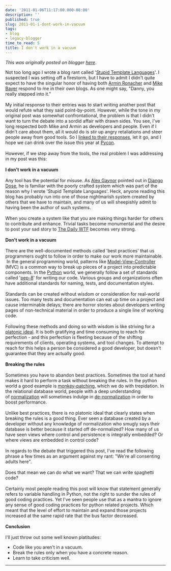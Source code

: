 ```yaml
---
date: '2011-01-06T11:17:00.000-08:00'
description: ''
published: true
slug: 2011-01-i-dont-work-in-vacuum
tags:
- blog
- legacy-blogger
time_to_read: 5
title: I don't work in a vacuum
---
```


*This was originally posted on blogger [here](https://pydanny.blogspot.com/2011/01/i-dont-work-in-vacuum.html)*.

Not too long ago I wrote a blog rant called '<a href="http://pydanny.blogspot.com/2010/12/stupid-template-languages.html">Stupid Template Languages</a>'. I suspected I was setting off a firestorm, but I have to admit I didn't quite expect to have the singular honor of having both <a href="http://lucumr.pocoo.org/2010/12/5/not-so-stupid-template-languages/">Armin Ronacher</a> and <a href="http://techspot.zzzeek.org/2010/12/04/in-response-to-stupid-template-languages/">Mike Bayer</a> respond to me in their own blogs. As one might say, "Danny, you really stepped into it."<br /><br />My initial response to their entries was to start writing another post that would refute what they said point-by-point. However, while the tone in my original post was somewhat confrontational, the problem is that I didn't want to turn the debate into a sordid affair with drawn sides. You see, I've long respected both Mike and Armin as developers and people. Even if I didn't care about them, all it would do is stir up angry retaliations and steer people away from good tools. So I <a href="http://pydanny.blogspot.com/2010/12/reactions-to-stupid-template-languages.html">linked to their responses</a>,&nbsp;let it go, and I hope we can drink over the issue this year at <a href="http://us.pycon.org/2011/home/">Pycon</a>.<br /><br />However, if we step away from the tools, the real problem I was addressing in my post was this:<br /><br /><b>I don't work in a vacuum</b><br /><br />Any tool has the potential for misuse. As <a href="http://alexgaynor.net/">Alex Gaynor</a> pointed out in <a href="http://djangodose.com/podcasts/community-catchup/episode/32/">Django Dose</a>, he is familiar with the poorly crafted system which was part of the reason why I wrote 'Stupid Template Languages'. Heck, anyone reading this blog has probably run into one of those nightmarish system created by others that we have to maintain, and many of us will sheepishly admit to having been the author of such systems.<br /><br />When you create a system like that you are making things harder for others to contribute and enhance. Trivial tasks become monumental and the desire to post your sad story to <a href="http://thedailywtf.com/">The Daily WTF</a> becomes very strong.<br /><br /><b>Don't work in a vacuum</b><br /><br />There are the well-documented methods called 'best practices' that us programmers ought to follow in order to make our work more maintainable. &nbsp;In the general programming world, patterns like <a href="http://en.wikipedia.org/wiki/Model%E2%80%93view%E2%80%93controller">Model-View-Controller</a> (MVC) is a common way to break up pieces of a project into predictable components. In the <a href="http://python.org/">Python</a> world, we generally follow a set of standards called '<a href="http://www.python.org/dev/peps/pep-0008/">pep-8</a>' for writing our code. Various groups and organizations often have additional standards for naming, tests, and documentation styles.<br /><br />Standards can be created without wisdom or consideration for real-world issues. Too many tests and documentation can eat up time on a project and cause interminable delays; there are horror stories about developers writing pages of non-technical material in order to produce a single line of working code.<br /><br />Following these methods and doing so with wisdom is like striving for a <a href="http://en.wikipedia.org/wiki/Theory_of_forms">platonic ideal</a>. It is both gratifying and time consuming to reach for perfection - and this perfection is fleeting because of the shifting requirements of clients, operating systems, and tool changes. To attempt to reach for this helps a person be considered a good developer, but doesn't guarantee that they are actually good.<br /><br /><b>Breaking the rules</b><br /><br />Sometimes you have to abandon best practices. Sometimes the tool at hand makes it hard to perform a task without breaking the rules. In the python world a good example is&nbsp;<a href="http://en.wikipedia.org/wiki/Monkey-patching">monkey-patching</a>, which we do with trepidation. In the relational database world, people with a deep understanding of&nbsp;<a href="http://en.wikipedia.org/wiki/Database_normalization">normalization</a>&nbsp;will sometimes indulge in&nbsp;<a href="http://en.wikipedia.org/wiki/Denormalization">de-normalization</a>&nbsp;in order to boost performance.<br /><br />Unlike best practices, there is no platonic ideal that clearly states when breaking the rules is a good thing. Ever seen a database created by a developer without any knowledge of normalization who smugly says their database is better because it started off de-normalized? How many of us have seen views where control and persistence is integrally embedded? Or where views are embedded in control code?<br /><br />In regards to the debate that triggered this post, I've read the following phrase a few times as an argument against my rant: "We're all consenting adults here".<br /><br />Does that mean we can do what we want? That we can write spaghetti code?<br /><br />Certainly most people reading this post will know that statement generally refers to variable handling in Python, not the right to sunder the rules of good coding practices. Yet I've seen people use that as a mantra to ignore any sense of good coding practices for python related projects. Which meant that the level of effort to maintain and expand those projects increased at the same rapid rate that the bus factor decreased.<br /><br /><b>Conclusion</b><br /><br />I'll just throw out some well known platitudes:<br /><ul><li>Code like you aren't in a vacuum.&nbsp;</li><li>Break the rules only when you have a concrete reason.&nbsp;</li><li>Learn to take criticism well.</li></ul>

---

